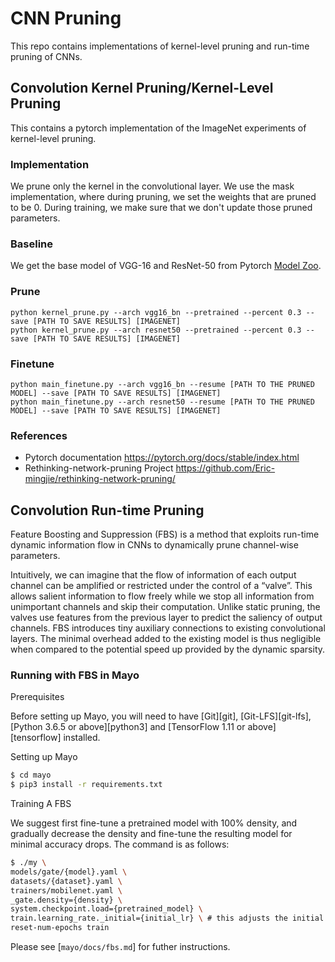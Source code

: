 # CNN Pruning
This repo contains implementations of kernel-level pruning and run-time pruning of CNNs.

## Convolution Kernel Pruning/Kernel-Level Pruning

This contains a pytorch implementation of the ImageNet experiments of kernel-level pruning.

### Implementation
We prune only the kernel in the convolutional layer. We use the mask implementation, where during pruning, we set the weights that are pruned to be 0. During training, we make sure that we don't update those pruned parameters.

### Baseline
We get the base model of VGG-16 and ResNet-50 from Pytorch [Model Zoo](https://pytorch.org/docs/stable/torchvision/models.html).

### Prune
```
python kernel_prune.py --arch vgg16_bn --pretrained --percent 0.3 --save [PATH TO SAVE RESULTS] [IMAGENET]
python kernel_prune.py --arch resnet50 --pretrained --percent 0.3 --save [PATH TO SAVE RESULTS] [IMAGENET]
```

### Finetune
```
python main_finetune.py --arch vgg16_bn --resume [PATH TO THE PRUNED MODEL] --save [PATH TO SAVE RESULTS] [IMAGENET]
python main_finetune.py --arch resnet50 --resume [PATH TO THE PRUNED MODEL] --save [PATH TO SAVE RESULTS] [IMAGENET]
```

### References
* Pytorch documentation https://pytorch.org/docs/stable/index.html
* Rethinking-network-pruning Project https://github.com/Eric-mingjie/rethinking-network-pruning/

## Convolution Run-time Pruning

Feature Boosting and Suppression (FBS) is a method that exploits run-time dynamic information flow in CNNs to dynamically prune channel-wise parameters.

Intuitively, we can imagine that the flow of information of each output channel can be amplified or restricted under the control of a “valve”. 
This allows salient information to flow freely while we stop all information from unimportant channels and skip their computation. 
Unlike static pruning, the valves use features from the previous layer to predict the saliency of output channels. 
FBS introduces tiny auxiliary connections to existing convolutional layers. 
The minimal overhead added to the existing model is thus negligible when compared to the potential speed up provided by the dynamic sparsity.

### Running with FBS in Mayo

Prerequisites

Before setting up Mayo, you will need to have [Git][git], [Git-LFS][git-lfs], [Python 3.6.5 or above][python3] and [TensorFlow 1.11 or above][tensorflow] installed.

Setting up Mayo
```bash
$ cd mayo
$ pip3 install -r requirements.txt
```
Training A FBS

We suggest first
fine-tune a pretrained model with 100% density,
and gradually decrease the density
and fine-tune the resulting model
for minimal accuracy drops.
The command is as follows:
```bash
$ ./my \
models/gate/{model}.yaml \
datasets/{dataset}.yaml \
trainers/mobilenet.yaml \
_gate.density={density} \
system.checkpoint.load={pretrained_model} \
train.learning_rate._initial={initial_lr} \ # this adjusts the initial learning rate
reset-num-epochs train
```
Please see [`mayo/docs/fbs.md`] for futher instructions.
